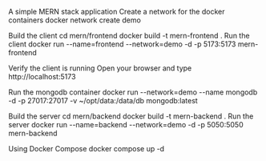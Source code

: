A simple MERN stack application
Create a network for the docker containers
docker network create demo

Build the client
cd mern/frontend
docker build -t mern-frontend .
Run the client
docker run --name=frontend --network=demo -d -p 5173:5173 mern-frontend

Verify the client is running
Open your browser and type http://localhost:5173

Run the mongodb container
docker run --network=demo --name mongodb -d -p 27017:27017 -v ~/opt/data:/data/db mongodb:latest

Build the server
cd mern/backend
docker build -t mern-backend .
Run the server
docker run --name=backend --network=demo -d -p 5050:5050 mern-backend

Using Docker Compose
docker compose up -d